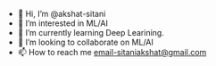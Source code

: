 - 👋 Hi, I’m @akshat-sitani
- 👀 I’m interested in ML/AI
- 🌱 I’m currently learning Deep Learining.
- 💞️ I’m looking to collaborate on ML/AI
- 📫 How to reach me email-sitaniakshat@gmail.com

<!---
akshat-sitani/akshat-sitani is a ✨ special ✨ repository because its `README.md` (this file) appears on your GitHub profile.
You can click the Preview link to take a look at your changes.
--->
